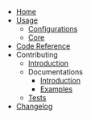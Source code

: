 * [Home](index.md)
* [Usage](usage/index.md)
	* [Configurations](usage/conf.md)
	* [Core](usage/core.md)
* [Code Reference](reference/)
* Contributing
	* [Introduction](dev/contributing.md)
	* Documentations
		* [Introduction](dev/docs/index.md)
		* [Examples](dev/docs/examples.md)
	* [Tests](dev/tests.md)
* [Changelog](changelog.md)

